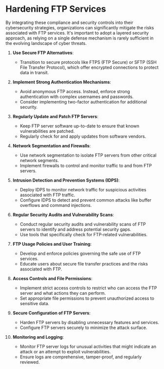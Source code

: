 # Hardening FTP Services

By integrating these compliance and security controls into their cybersecurity strategies, organizations can significantly mitigate the risks associated with FTP services. It's important to adopt a layered security approach, as relying on a single defense mechanism is rarely sufficient in the evolving landscape of cyber threats.


1. **Use Secure FTP Alternatives**:
   - Transition to secure protocols like FTPS (FTP Secure) or SFTP (SSH File Transfer Protocol), which offer encrypted connections to protect data in transit.

2. **Implement Strong Authentication Mechanisms**:
   - Avoid anonymous FTP access. Instead, enforce strong authentication with complex usernames and passwords.
   - Consider implementing two-factor authentication for additional security.

3. **Regularly Update and Patch FTP Servers**:
   - Keep FTP server software up-to-date to ensure that known vulnerabilities are patched.
   - Regularly check for and apply updates from software vendors.

4. **Network Segmentation and Firewalls**:
   - Use network segmentation to isolate FTP servers from other critical network segments.
   - Implement firewalls to control and monitor traffic to and from FTP servers.

5. **Intrusion Detection and Prevention Systems (IDPS)**:
   - Deploy IDPS to monitor network traffic for suspicious activities associated with FTP traffic.
   - Configure IDPS to detect and prevent common attacks like buffer overflows and command injections.

6. **Regular Security Audits and Vulnerability Scans**:
   - Conduct regular security audits and vulnerability scans of FTP servers to identify and address potential security gaps.
   - Use tools that specifically check for FTP-related vulnerabilities.

7. **FTP Usage Policies and User Training**:
   - Develop and enforce policies governing the safe use of FTP services.
   - Educate users about secure file transfer practices and the risks associated with FTP.

8. **Access Controls and File Permissions**:
   - Implement strict access controls to restrict who can access the FTP server and what actions they can perform.
   - Set appropriate file permissions to prevent unauthorized access to sensitive data.

9. **Secure Configuration of FTP Servers**:
   - Harden FTP servers by disabling unnecessary features and services.
   - Configure FTP servers securely to minimize the attack surface.

10. **Monitoring and Logging**:
    - Monitor FTP server logs for unusual activities that might indicate an attack or an attempt to exploit vulnerabilities.
    - Ensure logs are comprehensive, tamper-proof, and regularly reviewed.
